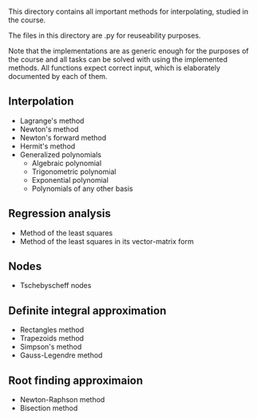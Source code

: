 This directory contains all important methods for interpolating, studied in the course.

The files in this directory are .py for reuseability purposes.

Note that the implementations are as generic enough for the purposes of the course and all tasks can be solved with using the implemented methods.
All functions expect correct input, which is elaborately documented by each of them.

## Interpolation

* Lagrange's method
* Newton's method
* Newton's forward method
* Hermit's method
* Generalized polynomials
    * Algebraic polynomial
    * Trigonometric polynomial
    * Exponential polynomial
    * Polynomials of any other basis

## Regression analysis

* Method of the least squares
* Method of the least squares in its vector-matrix form

## Nodes

* Tschebyscheff nodes

## Definite integral approximation

* Rectangles method
* Trapezoids method
* Simpson's method
* Gauss-Legendre method

## Root finding approximaion

* Newton-Raphson method
* Bisection method